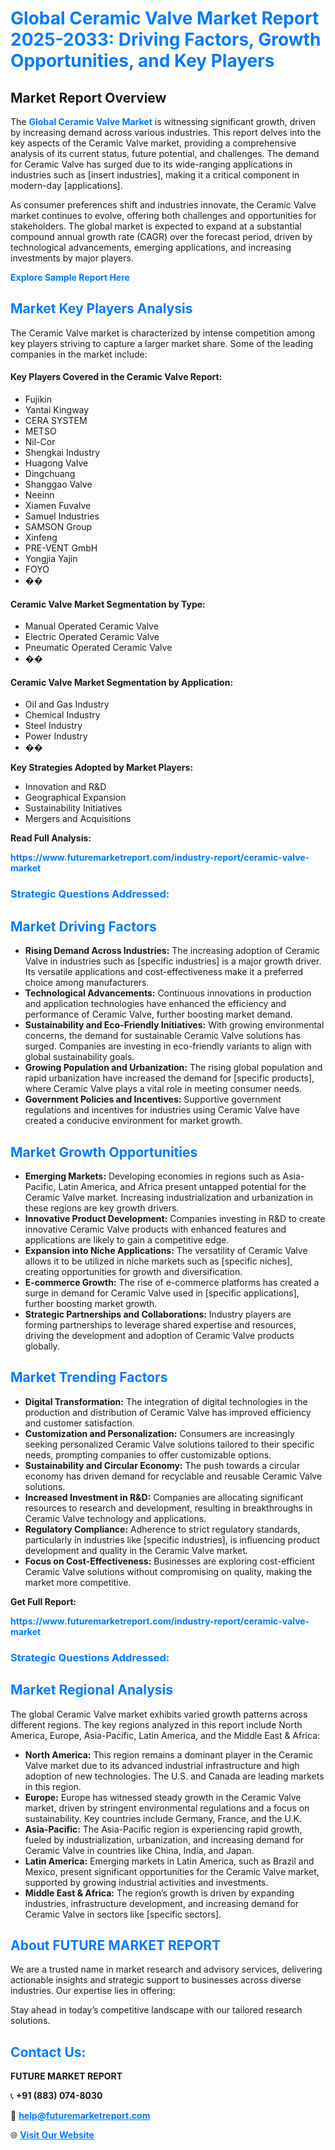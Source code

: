 <h1 style="color: #007BFF;">Global Ceramic Valve Market Report 2025-2033: Driving Factors, Growth Opportunities, and Key Players</h1>

<section id="overview">
<h2>Market Report Overview</h2>
<p>The <a href="https://www.futuremarketreport.com/industry-report/ceramic-valve-market" style="color: #007BFF; text-decoration: none;"><strong>Global Ceramic Valve Market</strong></a> is witnessing significant growth, driven by increasing demand across various industries. This report delves into the key aspects of the Ceramic Valve market, providing a comprehensive analysis of its current status, future potential, and challenges. The demand for Ceramic Valve has surged due to its wide-ranging applications in industries such as [insert industries], making it a critical component in modern-day [applications].</p>
<p>As consumer preferences shift and industries innovate, the Ceramic Valve market continues to evolve, offering both challenges and opportunities for stakeholders. The global market is expected to expand at a substantial compound annual growth rate (CAGR) over the forecast period, driven by technological advancements, emerging applications, and increasing investments by major players.</p>
</section>

<section id="overview">
<p><a href="https://www.futuremarketreport.com/request-sample/reportId=117433" style="color: #007BFF; text-decoration: none;"><strong>Explore Sample Report Here</strong></a></p>
</section>

<section id="key-players">
<h2 style="color: #007BFF;">Market Key Players Analysis</h2>
<p>The Ceramic Valve market is characterized by intense competition among key players striving to capture a larger market share. Some of the leading companies in the market include:</p>
<h4>Key Players Covered in the Ceramic Valve Report:</h4>
<ul><li>Fujikin</li><li>Yantai Kingway</li><li>CERA SYSTEM</li><li>METSO</li><li>Nil-Cor</li><li>Shengkai Industry</li><li>Huagong Valve</li><li>Dingchuang</li><li>Shanggao Valve</li><li>Neeinn</li><li>Xiamen Fuvalve</li><li>Samuel Industries</li><li>SAMSON Group</li><li>Xinfeng</li><li>PRE-VENT GmbH</li><li>Yongjia Yajin</li><li>FOYO</li><li>��</li></ul>
<h4>Ceramic Valve Market Segmentation by Type:</h4>
<ul><li>Manual Operated Ceramic Valve</li><li>Electric Operated Ceramic Valve</li><li>Pneumatic Operated Ceramic Valve</li><li>��</li></ul>

<h4>Ceramic Valve Market Segmentation by Application:</h4>
<ul><li>Oil and Gas Industry</li><li>Chemical Industry</li><li>Steel Industry</li><li>Power Industry</li><li>��</li></ul>
<p><strong>Key Strategies Adopted by Market Players:</strong></p>
<ul>
<li>Innovation and R&D</li>
<li>Geographical Expansion</li>
<li>Sustainability Initiatives</li>
<li>Mergers and Acquisitions</li>
</ul>
</section>

<section>
<p><strong>Read Full Analysis: </strong></p><a href="https://www.futuremarketreport.com/industry-report/ceramic-valve-market" style="color: #007BFF; text-decoration: none;"><strong>https://www.futuremarketreport.com/industry-report/ceramic-valve-market</strong></a>
<h3 style="color: #007BFF;">Strategic Questions Addressed:</h3>
</section>

<section id="driving-factors">
<h2 style="color: #007BFF;">Market Driving Factors</h2>
<ul>
<li><strong>Rising Demand Across Industries:</strong> The increasing adoption of Ceramic Valve in industries such as [specific industries] is a major growth driver. Its versatile applications and cost-effectiveness make it a preferred choice among manufacturers.</li>
<li><strong>Technological Advancements:</strong> Continuous innovations in production and application technologies have enhanced the efficiency and performance of Ceramic Valve, further boosting market demand.</li>
<li><strong>Sustainability and Eco-Friendly Initiatives:</strong> With growing environmental concerns, the demand for sustainable Ceramic Valve solutions has surged. Companies are investing in eco-friendly variants to align with global sustainability goals.</li>
<li><strong>Growing Population and Urbanization:</strong> The rising global population and rapid urbanization have increased the demand for [specific products], where Ceramic Valve plays a vital role in meeting consumer needs.</li>
<li><strong>Government Policies and Incentives:</strong> Supportive government regulations and incentives for industries using Ceramic Valve have created a conducive environment for market growth.</li>
</ul>
</section>

<section id="growth-opportunities">
<h2 style="color: #007BFF;">Market Growth Opportunities</h2>
<ul>
<li><strong>Emerging Markets:</strong> Developing economies in regions such as Asia-Pacific, Latin America, and Africa present untapped potential for the Ceramic Valve market. Increasing industrialization and urbanization in these regions are key growth drivers.</li>
<li><strong>Innovative Product Development:</strong> Companies investing in R&D to create innovative Ceramic Valve products with enhanced features and applications are likely to gain a competitive edge.</li>
<li><strong>Expansion into Niche Applications:</strong> The versatility of Ceramic Valve allows it to be utilized in niche markets such as [specific niches], creating opportunities for growth and diversification.</li>
<li><strong>E-commerce Growth:</strong> The rise of e-commerce platforms has created a surge in demand for Ceramic Valve used in [specific applications], further boosting market growth.</li>
<li><strong>Strategic Partnerships and Collaborations:</strong> Industry players are forming partnerships to leverage shared expertise and resources, driving the development and adoption of Ceramic Valve products globally.</li>
</ul>
</section>

<section id="trending-factors">
<h2 style="color: #007BFF;">Market Trending Factors</h2>
<ul>
<li><strong>Digital Transformation:</strong> The integration of digital technologies in the production and distribution of Ceramic Valve has improved efficiency and customer satisfaction.</li>
<li><strong>Customization and Personalization:</strong> Consumers are increasingly seeking personalized Ceramic Valve solutions tailored to their specific needs, prompting companies to offer customizable options.</li>
<li><strong>Sustainability and Circular Economy:</strong> The push towards a circular economy has driven demand for recyclable and reusable Ceramic Valve solutions.</li>
<li><strong>Increased Investment in R&D:</strong> Companies are allocating significant resources to research and development, resulting in breakthroughs in Ceramic Valve technology and applications.</li>
<li><strong>Regulatory Compliance:</strong> Adherence to strict regulatory standards, particularly in industries like [specific industries], is influencing product development and quality in the Ceramic Valve market.</li>
<li><strong>Focus on Cost-Effectiveness:</strong> Businesses are exploring cost-efficient Ceramic Valve solutions without compromising on quality, making the market more competitive.</li>
</ul>
</section>

<section>
<p><strong>Get Full Report: </strong></p><a href="https://www.futuremarketreport.com/industry-report/ceramic-valve-market" style="color: #007BFF; text-decoration: none;"><strong>https://www.futuremarketreport.com/industry-report/ceramic-valve-market</strong></a>
<h3 style="color: #007BFF;">Strategic Questions Addressed:</h3>
</section>


<section id="regional-analysis">
<h2 style="color: #007BFF;">Market Regional Analysis</h2>
<p>The global Ceramic Valve market exhibits varied growth patterns across different regions. The key regions analyzed in this report include North America, Europe, Asia-Pacific, Latin America, and the Middle East & Africa:</p>
<ul>
<li><strong>North America:</strong> This region remains a dominant player in the Ceramic Valve market due to its advanced industrial infrastructure and high adoption of new technologies. The U.S. and Canada are leading markets in this region.</li>
<li><strong>Europe:</strong> Europe has witnessed steady growth in the Ceramic Valve market, driven by stringent environmental regulations and a focus on sustainability. Key countries include Germany, France, and the U.K.</li>
<li><strong>Asia-Pacific:</strong> The Asia-Pacific region is experiencing rapid growth, fueled by industrialization, urbanization, and increasing demand for Ceramic Valve in countries like China, India, and Japan.</li>
<li><strong>Latin America:</strong> Emerging markets in Latin America, such as Brazil and Mexico, present significant opportunities for the Ceramic Valve market, supported by growing industrial activities and investments.</li>
<li><strong>Middle East & Africa:</strong> The region’s growth is driven by expanding industries, infrastructure development, and increasing demand for Ceramic Valve in sectors like [specific sectors].</li>
</ul>
</section>

<footer>
<h2 style="color: #007BFF;">About FUTURE MARKET REPORT</h2>
<p>We are a trusted name in market research and advisory services, delivering actionable insights and strategic support to businesses across diverse industries. Our expertise lies in offering:</p>

<p>Stay ahead in today’s competitive landscape with our tailored research solutions.</p>

<h2 style="color: #007BFF;">Contact Us:</h2>
<p><strong>FUTURE MARKET REPORT</strong></p>
<p>📞 <strong>+91 (883) 074-8030</strong></p>
<p>📧 <strong><a href="mailto:help@futuremarketreport.com" style="color: #007BFF;">help@futuremarketreport.com</a></strong></p>
<p>🌐 <strong><a href="https://www.futuremarketreport.com/" style="color: #007BFF;">Visit Our Website</a></strong></p>
</footer>